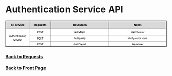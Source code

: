# Authentication Service API

<img src="./assets/AuthenticationService.png" alt="Authentication Service API" />


#### [Back to Requests](README.md)
#### [Back to Front Page](../README.md)